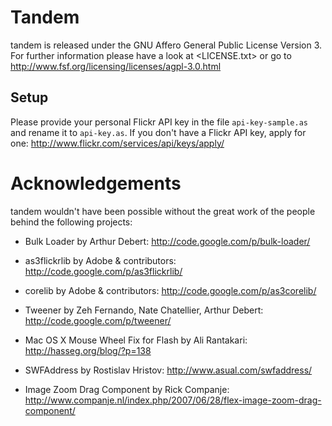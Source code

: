 # Tandem  
  
tandem is released under the GNU Affero General Public License Version 3.
For further information please have a look at <LICENSE.txt> or go to
<http://www.fsf.org/licensing/licenses/agpl-3.0.html>

## Setup

Please provide your personal Flickr API key in the file `api-key-sample.as`
and rename it to `api-key.as`. If you don't have a Flickr API key, apply for
one: <http://www.flickr.com/services/api/keys/apply/>

# Acknowledgements

tandem wouldn't have been possible without the great work of the people
behind the following projects:

- Bulk Loader by Arthur Debert:
  <http://code.google.com/p/bulk-loader/>

- as3flickrlib by Adobe & contributors:
  <http://code.google.com/p/as3flickrlib/>

- corelib by Adobe & contributors:
  <http://code.google.com/p/as3corelib/>

- Tweener by Zeh Fernando, Nate Chatellier, Arthur Debert:
  <http://code.google.com/p/tweener/>
  
- Mac OS X Mouse Wheel Fix for Flash by Ali Rantakari:
  <http://hasseg.org/blog/?p=138>
  
- SWFAddress by Rostislav Hristov:
  <http://www.asual.com/swfaddress/>
  
- Image Zoom Drag Component by Rick Companje:
  <http://www.companje.nl/index.php/2007/06/28/flex-image-zoom-drag-component/>
